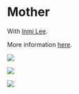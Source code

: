 # Mother

With [Inmi Lee](http://www.inmilee.net/).

More information [here](http://www.inmilee.net/untitled.html).

![](http://farm9.staticflickr.com/8421/7727015708_c73808fa19_z.jpg)

![](http://farm9.staticflickr.com/8453/8016583907_bbbabf4d1d_z.jpg)

![](http://farm9.staticflickr.com/8310/8016591197_e459db84c5_z.jpg)